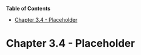 <!-- START doctoc generated TOC please keep comment here to allow auto update -->
<!-- DON'T EDIT THIS SECTION, INSTEAD RE-RUN doctoc TO UPDATE -->
**Table of Contents**

- [Chapter 3.4 - Placeholder](#chapter-34---placeholder)

<!-- END doctoc generated TOC please keep comment here to allow auto update -->

# Chapter 3.4 - Placeholder
